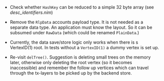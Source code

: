 * Check whether `HashKey` can be reduced to a simple 32 byte array (see
  *desc_identifiers.nim*)

* Remove the `RlpData` accounts payload type. It is not needed as a separate
  data type. An application must know the layout. So it can be subsumed
  under `RawData` (which could be renamed `PlainData`.)

* Currently, the data save/store logic only works when there is s VertexID(1)
  root. In tests without a `VertexID(1)` a dummy vertex is set up.

* Re-visit `delTree()`. Suggestion is deleting small trees on the memory later,
  otherwise only deleting the root vertex (so it becomes inaccessible) and
  remember the follow up vertices which can travel through the tx-layers
  to be picked up by the backend store.
